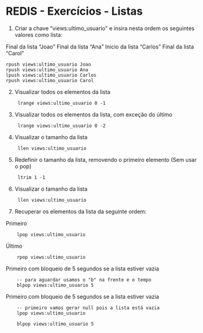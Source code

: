 # REDIS - Exercícios - Listas

1. Criar a chave “views:ultimo_usuario" e insira nesta ordem os seguintes valores como lista:

Final da lista “Joao”
Final da lista “Ana”
Inicio da lista “Carlos”
Final da lista “Carol”

    rpush views:ultimo_usuario Joao
    rpush views:ultimo_usuario Ana
    lpush views:ultimo_usuario Carlos
    rpush views:ultimo_usuario Carol
    
    
2. Visualizar todos os elementos da lista

        lrange views:ultimo_usuario 0 -1

3. Visualizar todos os elementos da lista, com exceção do último

        lrange views:ultimo_usuario 0 -2

4. Visualizar o tamanho da lista

        llen views:ultimo_usuario

5. Redefinir o tamanho da lista, removendo o primeiro elemento (Sem usar o pop)

        ltrim 1 -1

6. Visualizar o tamanho da lista

        llen views:ultimo_usuario

7. Recuperar os elementos da lista da seguinte ordem:

Primeiro

        lpop views:ultimo_usuario
            
Último

        rpop views:ultimo_usuario
        
Primeiro com bloqueio de 5 segundos se a lista estiver vazia
  
        -- para aguardar usamos o "b" na frente e o tempo
        blpop views:ultimo_usuario 5 
        
Primeiro com bloqueio de 5 segundos se a lista estiver vazia

        -- primeiro vamos gerar null pois a lista está vazia
        lpop views:ultimo_usuario
        
        blpop views:ultimo_usuario 5 
